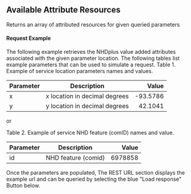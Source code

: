 ## Available Attribute Resources
Returns an array of attributed resources for given queried parameters

#### Request Example
The following example retrieves  the NHDplus value added attributes associated with the given parameter location. The following tables list example parameters that can be used to simulate a request.
Table 1. Example of service location parameters names and values.

| Parameter     | Description   | Value |
| ------------- |:-------------:| -----:|
| x         | x location in decimal degrees |-93.5786|
| y         | y location in decimal degrees |42.1041 |

or

Table 2. Example of service NHD feature (comID) names and value.

| Parameter     | Description   | Value |
| ------------- |:-------------:| -----:|
| id         | NHD feature (comid) | 6978858|



Once the parameters are populated, The REST URL section displays the example url and can be queried by selecting the blue "Load response" Button below.

